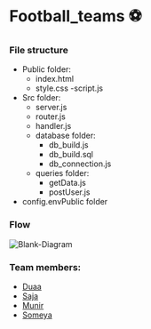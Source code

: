 # Football_teams ⚽

### File structure

- Public folder:
  - index.html
  - style.css
  -script.js
- Src folder:
  - server.js
  - router.js
  - handler.js
  - database folder:
    - db_build.js
    - db_build.sql
    - db_connection.js
  - queries folder:
    - getData.js
    - postUser.js
- config.envPublic folder

### Flow

![Blank-Diagram](https://user-images.githubusercontent.com/36266244/61695305-ee0cc200-ad3b-11e9-95d7-5d029b8b1c65.png)

### Team members:

- [Duaa](https://github.com/DuaaH)
- [Saja](https://github.com/SajaLahaleeh)
- [Munir](https://github.com/Muniralsharif)
- [Someya](https://github.com/someyaaltous)

